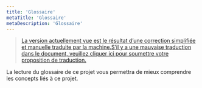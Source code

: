 ```yaml
---
title: 'Glossaire'
metaTitle: 'Glossaire'
metaDescription: 'Glossaire'
---
```


> [La version actuellement vue est le résultat d’une correction simplifiée et manuelle traduite par la machine.S’il y a une mauvaise traduction dans le document, veuillez cliquer ici pour soumettre votre proposition de traduction.](https://crwd.in/newbeclaptrap)

La lecture du glossaire de ce projet vous permettra de mieux comprendre les concepts liés à ce projet.
